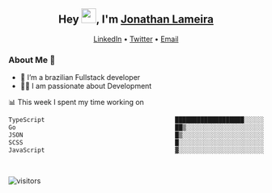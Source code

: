 <h2 align="center">Hey <img src="https://github.com/TheDudeThatCode/TheDudeThatCode/blob/master/Assets/Hi.gif" width="29">, I'm <a href="https://www.linkedin.com/in/jonathanlameira/">Jonathan Lameira</a></h2>
<p align="center">
  <a href="https://www.linkedin.com/in/jonathanlameira/">LinkedIn</a> •
  <a href="https://twitter.com/jlameira">Twitter</a> •
  <a href="mailto:jlameira@gmail.com">Email</a>
</p>

### About Me 🚀
- 🌱  I’m a brazilian Fullstack developer</br>
- 👨‍💻  I am passionate about Development</br>

<!-- ![Jonathan Lameira github stats](https://github-readme-stats.vercel.app/api?username=jlameirameli&show_icons=true&hide_border=true)&nbsp;&nbsp; -->

📊 This week I spent my time working on
<!--START_SECTION:waka-->

```txt
TypeScript                                    ███████████████████░░░░░░   75.98 %
Go                                            ██▒░░░░░░░░░░░░░░░░░░░░░░   08.92 %
JSON                                          █▒░░░░░░░░░░░░░░░░░░░░░░░   05.21 %
SCSS                                          █░░░░░░░░░░░░░░░░░░░░░░░░   03.50 %
JavaScript                                    ▓░░░░░░░░░░░░░░░░░░░░░░░░   02.51 %
```

<!--END_SECTION:waka-->

<br />

![visitors](https://visitor-badge.laobi.icu/badge?page_id=jlameira.jlameira)
